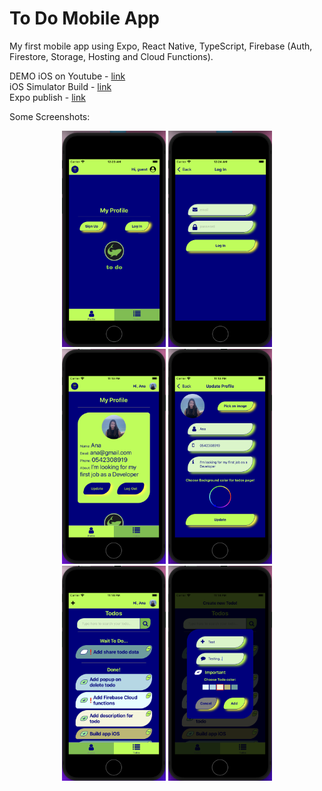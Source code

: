 # To Do Mobile App 
My first mobile app using Expo, React Native, TypeScript, Firebase (Auth, Firestore, Storage, Hosting and Cloud Functions).  


DEMO iOS on Youtube - <a href="https://www.youtube.com/watch?v=qb1pvuN4m98&ab_channel=AnaLevit">link</a>   
iOS Simulator Build - <a href="https://1drv.ms/u/s!AihaESy1H1s1gdwnCmJkcko3Cp19lg?e=RUJCPY">link</a>  
Expo publish - <a href="https://expo.dev/@anaalamed/todo">link</a>



Some Screenshots:  
<p align="center">
    <img alt="start" src="assets/images/start.png" width="33%">
      <img alt="login" src="assets/images/login.png" width="33%">
      <img alt="profile" src="assets/images/profile.png" width="33%">
      <img alt="updateProfile" src="assets/images/updateProfile.png" width="33%">
      <img alt="todos" src="assets/images/todos.png" width="33%">
      <img alt="addTodo" src="assets/images/addTodo.png" width="33%">
</p>

